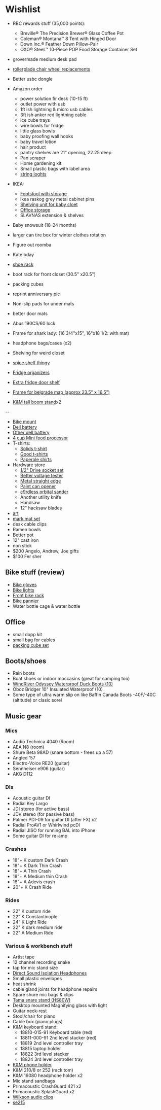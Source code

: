 # Wishlist

- RBC rewards stuff (35,000 points):
  - Breville® The Precision Brewer® Glass Coffee Pot
  - Coleman® Montana™ 8 Tent with Hinged Door
  - Down Inc.® Feather Down Pillow-Pair
  - OXO® SteeL™ 10-Piece POP Food Storage Container Set

- grovermade medium desk pad
- [rollerplade chair wheel replacements](https://theofficeoasis.com/products/rollerblade-office-chair-wheels/?variant=31153418764342)
- Better usbc dongle

- Amazon order
  - power solution fir desk (10-15 ft)
  - outlet power with usb
  - 1ft ish lightning & micro usb cables
  - 3ft ish anker red lightning cable
  - ice cube trays
  - wire bowls for fridge
  - little glass bowls
  - baby proofing wall hooks
  - baby travel lotion
  - hair product
  - pantry shelves are 21" opening, 22.25 deep
  - Pan scraper
  - Home gardening kit
  - Small plastic bags with label area
  - [string loghts](https://www.amazon.ca/KNONEW-Photo-Clip-String-Lights/dp/B07FTBNV7L/)

- IKEA:
  - [Footstool with storage](https://www.ikea.com/ca/en/p/gamlehult-footstool-with-storage-rattan-anthracite-10434309/)
  - ikea raskog grey metal cabinet pins
  - [Shelving unit for baby cloet](https://www.ikea.com/ca/en/p/bror-shelving-unit-black-s89276463/)
  - [Office storage](https://www.ikea.com/ca/en/p/bekant-storage-unit-with-smart-lock-mesh-white-s19286899/)
  - SLAVNAS extension & shelves

- Baby snowsuit (18-24 months)
- larger can tire box for winter clothes rotation
- Figure out roomba
- Kate bday
- [shoe rack](https://www.mobilevisionus.com/bamboo/bamboo-boot-rack-amp-shoe-organizer)
- boot rack for front closet (30.5" x20.5")
- packing cubes
- reprint anniversary pic
- Non-slip pads for under mats
- better door mats
- Abus 190CS/60 lock
- Frame for shark lady: (16 3/4"x15", 16"x18 1/2: with mat)
- headphone bags/cases (x2)
- Shelving for weird closet
- [spice shelf thingy](https://solutions-stores.ca/classic-spicestack-24-bottle-organizer/)
- [Fridge organizers](https://www.containerstore.com/organization-projects/kitchen/project/organize-your-fridge)
- [Extra fridge door shelf](https://www.searspartsdirect.com/product/3fkhd2hk4f-0046-464/id-67003777)
- [Frame for belgrade map (approx 23.5" x 16.5")](https://www.arttoframe.com/23x15-Satin-White-Frame-picture-frame/FRBW26074?page_type=E)
- [K&M tall boom stand](http://www.economik.com/km/21021-black/)x2

--

- [Bike mount](https://www.amazon.ca/Indoor-Outdoor-Bicycle-Storage-System-33-42mm/dp/B00U08FHZA/)
- [Dell battery](http://www.laptopcharge.ca/category/search/dell/xps+13+9360.aspx)
- [Other dell battery](https://www.canada-laptop-battery.com/canada-battery-dell-6097.html#)
- [4 cup Mini food processor](https://www.amazon.ca/Cuisinart-CH-4BKC-Elite-Mini-Chopper/dp/B003WH9ID8/)
- T-shirts:
  - [Solids t-shirt](https://solids.bandcamp.com/merch)
  - [Good t-shirts](https://us.kowtowclothing.com/)
  - [Paperole shirts](https://www.paperole.com/)
- Hardware store
  - [1/2" Drive socket set](https://www.homedepot.ca/product/dewalt-1-2-inch-drive-combination-impact-socket-set-23-piece-/1001104069)
  - [Better voltage tester](https://www.homedepot.ca/product/klein-tools-dual-range-non-contact-voltage-tester/1000705444)
  - [Metal straight edge](https://www.homedepot.ca/product/empire-9-1-2-in-heavy-duty-try-square/1000812524)
  - [Paint can opener](https://www.homedepot.ca/product/bennett-paint-can-opener-metal/1000183133)
  - [c9rdless orbital sander](https://www.homedepot.ca/product/makita-18v-cordless-random-orbit-sander-tool-only-/1000718274)
  - Another utility knife
  - Handsaw
  - 12" hacksaw blades
- [art](https://www.concealed-art.com/nes-art)
- [mark mat set](https://www.thepepinshop.com/collections/storage-utility/products/mark-mat-set-jungle-3-markers)
- desk cable clips
- Ramen bowls
- Better pot
- 12" cast iron
- non stick
- $200 Angelo, Andrew, Joe gifts
- $100 Fer sher

## Bike stuff (review)

- [Bike gloves](https://www.cyclingweekly.com/group-tests/the-best-winter-cycling-gloves-6216)
- [Bike lights](https://www.cyclingweekly.com/group-tests/cycling-lights-buyers-guide-141811)
- [Front bike rack](https://www.primeauvelo.com/en/journey-dlx-lowrider-front-rack-22171-0011625.html)
- [Bike pannier](https://www.twowheelgear.com/collections/panniers/products/pannier-backpack-convertible-lite-and-plus?variant=31656254963772)
- Water bottle cage & water bottle

## Office

- small dopp kit
- small bag for cables
- [packing cube set](https://packhacker.com/travel-gear/category/organizers-and-pouches/packing-cubes/)

## Boots/shoes

- Rain boots
- Boat shoes or indoor moccasins (great for camping too)
- [WindRiver Odyssey Waterproof Duck Boots (10)](https://www.marks.com/en/windriver-mens-odyssey-waterproof-duck-boots-103219.html)
- Oboz Bridger 10" Insulated Waterproof (10)
- Some type of ultra warm slip on like Baffin Canada Boots -40F/-40C (altitude) or clasic sorel

## Music gear

### Mics

- Audio Technica 4040 (Room)
- AEA N8 (room)
- Shure Beta 98AD (snare bottom - frees up a 57)
- Angled '57
- Electro-Voice RE20 (guitar)
- Sennheiser e906 (guitar)
- AKG D112

### DIs

- Acoustic guitar DI
- Radial Key Largo
- JDI stereo (for active bass)
- JDV stereo (for passive bass)
- Palmer PDI-09 for guitar DI (after FX) x2
- Radial ProAV1 or Whirlwind pcDI
- Radial JISO for running BAL into iPhone
- Some guitar DI for re-amp

### Crashes

- 18"+ K custom Dark Crash
- 18"+ K Dark Thin Crash
- 18"+ A Thin Crash
- 18"+ A Medium thin Crash
- 18"+ A Adevis crash
- 20"+ K Crash Ride

### Rides

- 22" K custom ride
- 22" K Constantinople
- 24" K Light Ride
- 22" K dark medium ride
- 22" A Medium Ride

### Various & workbench stuff

- Artist tape
- 12 channel recording snake
- tap for mic stand size
- [Direct Sound Isolation Headphones](https://www.extremeheadphones.com/product-page/ex29-plus)
- Small plastic envelopes
- heat shrink
- cable gland joints for headphone repairs
- Spare shure mic bags & clips
- [Tama snare stand (HS80W)](https://www.timpano-percussion.com/us/pied-de-caisse-claire-tama-roadpro-hs80w.html?id=43102689)
- Desktop mounted Magnifying glass with light
- Guitar neck-rest
- Stool/chair for piano
- Cable box (piano plugs)
- K&M keyboard stand:
  - 18810-015-91 Keyboard table (red)
  - 18811-000-91 2nd level stacker (red)
  - 18819 2nd level controller tray
  - 18815 laptop holder
  - 18822 3rd level stacker
  - 18824 3rd level controller tray
- [K&M phone holder](https://www.amazon.ca/dp/B00AF65OBE?tag=marcpric08-21)
- K&M 210/8 or 252 (rack tom)
- K&M 16080 headphone holder x2
- Mic stand sandbags
- Primacoustic CrashGuard 421 x2
- Primacoustic SplashGuard x2
- [Wilkson audio clips](https://www.soundonsound.com/reviews/wilkinson-audio-mic-clips)
- [se215](https://www.shure.com/en-US/products/earphones/se215)
